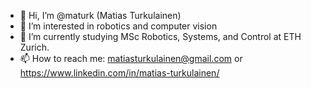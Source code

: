 - 👋 Hi, I’m @maturk (Matias Turkulainen)
- 👀 I’m interested in robotics and computer vision
- 🌱 I’m currently studying MSc Robotics, Systems, and Control at ETH Zurich.
- 📫 How to reach me: matiasturkulainen@gmail.com or https://www.linkedin.com/in/matias-turkulainen/

<!---
maturk/maturk is a ✨ special ✨ repository because its `README.md` (this file) appears on your GitHub profile.
You can click the Preview link to take a look at your changes.
--->

